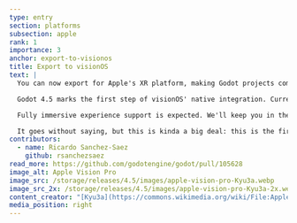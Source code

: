 ```yaml
---
type: entry
section: platforms
subsection: apple
rank: 1
importance: 3
anchor: export-to-visionos
title: Export to visionOS
text: |
  You can now export for Apple's XR platform, making Godot projects compatible with the Apple Vision Pro.

  Godot 4.5 marks the first step of visionOS' native integration. Currently, it is only possible to export a project as an "windowed app". Your game will appear as a window, floating in the 3D space of the user.

  Fully immersive experience support is expected. We'll keep you in the loop.

  It goes without saying, but this is kinda a big deal: this is the first new platform supported natively by Godot since the project was open-sourced!
contributors:
  - name: Ricardo Sanchez-Saez
    github: rsanchezsaez
read_more: https://github.com/godotengine/godot/pull/105628
image_alt: Apple Vision Pro
image_src: /storage/releases/4.5/images/apple-vision-pro-Kyu3a.webp
image_src_2x: /storage/releases/4.5/images/apple-vision-pro-Kyu3a-2x.webp
content_creator: "[Kyu3a](https://commons.wikimedia.org/wiki/File:Apple_Vision_Pro_in_Apple_Store_Nagoya_-_4.jpg)"
media_position: right
---
```

